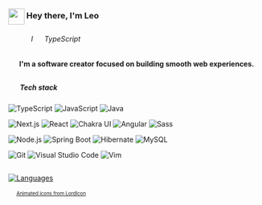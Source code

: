 <h3><img src="https://user-images.githubusercontent.com/87744767/160494540-1b38acf7-62c3-47d8-83e8-28cdc55ad28d.gif" height="32px" align="center"/>
  Hey there, I'm Leo 
</h3>
<h6>
  ⠀⠀⠀⠀ I 
  <img 
       src="https://user-images.githubusercontent.com/87744767/160755257-fded066f-f12e-4e75-8f58-c875aaea2c00.gif" 
       height="15px" align="center"
  />
   TypeScript
</h6>
<h4>
  <img 
       src="https://user-images.githubusercontent.com/87744767/160758054-952c3dfc-ab12-426c-896c-1bbdc5fc5aa6.gif" 
       height="16px" align="center" 
  />
    I'm a software creator focused on building smooth web experiences.
</h4>

##

<h5>
  <img 
       src="https://user-images.githubusercontent.com/87744767/160758710-8138e749-3fdd-46a5-98a9-5f06aadb0537.gif" 
       height="16px" align="center" />
     <b>Tech stack</b>
</h5>

![TypeScript](https://img.shields.io/badge/-TypeScript-e8ebec?&logo=TypeScript&style=flat-square)
![JavaScript](https://img.shields.io/badge/-JavaScript-e8ebec?&logo=JavaScript&logoColor=dd9c25&style=flat-square)
![Java](https://img.shields.io/badge/-Java-e8ebec?&logo=java&logoColor=e01e23&style=flat-square)

![Next.js](https://img.shields.io/badge/-Next-e8ebec?&logo=nextdotjs&logoColor=222222&style=flat-square)
![React](https://img.shields.io/badge/-React-e8ebec?&logo=React&logoColor=189AB4&style=flat-square)
![Chakra UI](https://img.shields.io/badge/-Chakra%20UI-e8ebec?&logo=chakraui&style=flat-square)
![Angular](https://img.shields.io/badge/-Angular-e8ebec?&logo=Angular&logoColor=FF0000&style=flat-square)
![Sass](https://img.shields.io/badge/-Sass-e8ebec?&logo=sass&style=flat-square)

![Node.js](https://img.shields.io/badge/-Node-e8ebec?&logo=nodedotjs&style=flat-square)
![Spring Boot](https://img.shields.io/badge/-Spring%20Boot-e8ebec?&logo=springboot&style=flat-square)
![Hibernate](https://img.shields.io/badge/-Hibernate-e8ebec?&logo=hibernate&logoColor=b2a573&style=flat-square)
![MySQL](https://img.shields.io/badge/-MySQL-e8ebec?&logo=mysql&style=flat-square)

![Git](https://img.shields.io/badge/-Git-e8ebec?&logo=git&style=flat-square)
![Visual Studio Code](https://img.shields.io/badge/-Visual%20Studio%20Code-e8ebec?&logo=visualstudiocode&logoColor=36a2ee&style=flat-square)
![Vim](https://img.shields.io/badge/-Vim-e8ebec?&logo=vim&logoColor=019030&style=flat-square)

## 

[![Languages](https://github-readme-stats.vercel.app/api/top-langs/?username=lesrz&theme=graywhite&hide=html,css,scss&custom_title=Languages&langs_count=8&layout=compact)](https://github.com/lesrz?tab=repositories)

<p>
  <img src="https://user-images.githubusercontent.com/87744767/160761527-91f514b6-6df6-42da-906b-ee3753e6edcb.gif" height="12px" align="bottom"/>
  <sup><sub><a href="https://lordicon.com">Animated icons from LordIcon</a></sub></sup>
</p>
